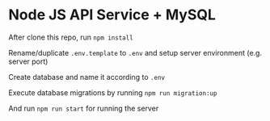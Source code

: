 # Node JS API Service + MySQL

After clone this repo, run `npm install`

Rename/duplicate `.env.template` to `.env` and setup server environment (e.g. server port)

Create database and name it according to `.env`

Execute database migrations by running `npm run migration:up`

And run `npm run start` for running the server
